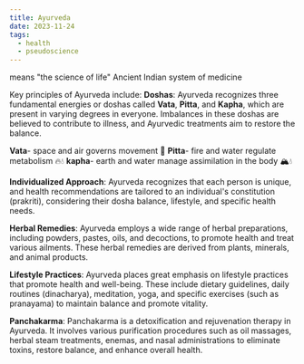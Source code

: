```yaml
---
title: Ayurveda
date: 2023-11-24
tags:
  - health
  - pseudoscience
---
```

means "the science of life"
Ancient Indian system of medicine 

Key principles of Ayurveda include:
**Doshas**: Ayurveda recognizes three fundamental energies or doshas called **Vata**, **Pitta**, and **Kapha**, which are present in varying degrees in everyone. Imbalances in these doshas are believed to contribute to illness, and Ayurvedic treatments aim to restore the balance.

**Vata**- space and air governs movement 💨
**Pitta**- fire and water regulate metabolism 🔥💧
**kapha**- earth and water manage assimilation in the body 🏔💧

**Individualized Approach**: Ayurveda recognizes that each person is unique, and health recommendations are tailored to an individual's constitution (prakriti), considering their dosha balance, lifestyle, and specific health needs.

**Herbal Remedies**: Ayurveda employs a wide range of herbal preparations, including powders, pastes, oils, and decoctions, to promote health and treat various ailments. These herbal remedies are derived from plants, minerals, and animal products.

**Lifestyle Practices**: Ayurveda places great emphasis on lifestyle practices that promote health and well-being. These include dietary guidelines, daily routines (dinacharya), meditation, yoga, and specific exercises (such as pranayama) to maintain balance and promote vitality.

**Panchakarma**: Panchakarma is a detoxification and rejuvenation therapy in Ayurveda. It involves various purification procedures such as oil massages, herbal steam treatments, enemas, and nasal administrations to eliminate toxins, restore balance, and enhance overall health.

